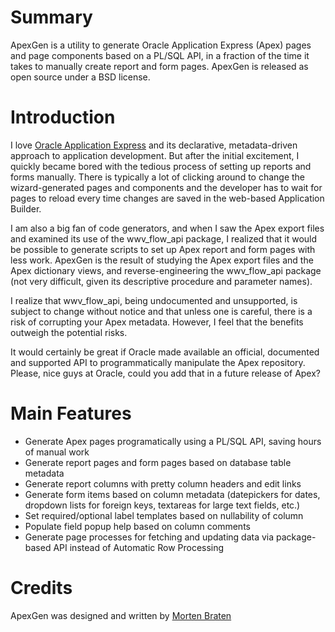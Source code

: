 # Summary #

ApexGen is a utility to generate Oracle Application Express (Apex) pages and page components based on a PL/SQL API, in a fraction of the time it takes to manually create report and form pages. ApexGen is released as open source under a BSD license.


# Introduction #
I love <a href='http://apex.oracle.com'>Oracle Application Express</a> and its declarative, metadata-driven approach to application development. But after the initial excitement, I quickly became bored with the tedious process of setting up reports and forms manually. There is typically a lot of clicking around to change the wizard-generated pages and components and the developer has to wait for pages to reload every time changes are saved in the web-based Application Builder.

I am also a big fan of code generators, and when I saw the Apex export files and examined its use of the wwv\_flow\_api package, I realized that it would be possible to generate scripts to set up Apex report and form pages with less work. ApexGen is the result of studying the Apex export files and the Apex dictionary views, and reverse-engineering the wwv\_flow\_api package (not very difficult, given its descriptive procedure and parameter names).

I realize that wwv\_flow\_api, being undocumented and unsupported, is subject to change without notice and that unless one is careful, there is a risk of corrupting your Apex metadata. However, I feel that the benefits outweigh the potential risks.

It would certainly be great if Oracle made available an official, documented and supported API to programmatically manipulate the Apex repository. Please, nice guys at Oracle, could you add that in a future release of Apex?

# Main Features #
  * Generate Apex pages programatically using a PL/SQL API, saving hours of manual work
  * Generate report pages and form pages based on database table metadata
  * Generate report columns with pretty column headers and edit links
  * Generate form items based on column metadata (datepickers for dates, dropdown lists for foreign keys, textareas for large text fields, etc.)
  * Set required/optional label templates based on nullability of column
  * Populate field popup help based on column comments
  * Generate page processes for fetching and updating data via package-based API instead of Automatic Row Processing

# Credits #
ApexGen was designed and written by <a href='http://ora-00001.blogspot.com'>Morten Braten</a>